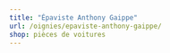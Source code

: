 ```yaml
---
title: "Épaviste Anthony Gaippe"
url: /oignies/epaviste-anthony-gaippe/
shop: pièces de voitures
---
```

